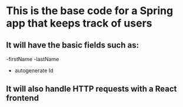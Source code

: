 # This is the base code for a Spring app that keeps track of users

## It will have the basic fields such as:
-firstName
-lastName
- autogenerate Id

## It will also handle HTTP requests with a React frontend
